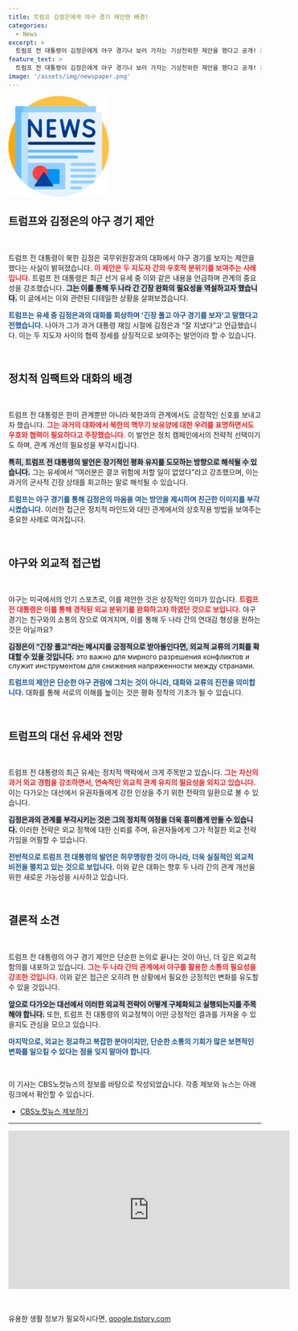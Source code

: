 ```yaml
---
title: 트럼프 김정은에게 야구 경기 제안한 배경!
categories:
  - News
excerpt: >
  트럼프 전 대통령이 김정은에게 야구 경기나 보러 가자는 기상천외한 제안을 했다고 공개! 긴장과 핵무기 대신 야구를 통해 소통하고자 했던 그들의 대화, 과연 어떤 배경이 있었을까? 클릭해 확인하세요!
feature_text: >
  트럼프 전 대통령이 김정은에게 야구 경기나 보러 가자는 기상천외한 제안을 했다고 공개! 긴장과 핵무기 대신 야구를 통해 소통하고자 했던 그들의 대화, 과연 어떤 배경이 있었을까? 클릭해 확인하세요!
image: '/assets/img/newspaper.png'
---
```


<p><img src="/assets/img/newspaper.png" alt="kimp 속보" /></p>

<h2 data-ke-size="size26">트럼프와 김정은의 야구 경기 제안</h2>

<p data-ke-size="size16">&nbsp;</p>

<p>트럼프 전 대통령이 북한 김정은 국무위원장과의 대화에서 야구 경기를 보자는 제안을 했다는 사실이 밝혀졌습니다. <b><span style="color: #ee2323;">이 제안은 두 지도자 간의 우호적 분위기를 보여주는 사례입니다.</span></b> 트럼프 전 대통령은 최근 선거 유세 중 이와 같은 내용을 언급하며 관계의 중요성을 강조했습니다. <b><span style="background-color: #21538527;">그는 이를 통해 두 나라 간 긴장 완화의 필요성을 역설하고자 했습니다.</span></b> 이 글에서는 이와 관련된 디테일한 상황을 살펴보겠습니다.</p>

<p><b><span style="color: #1a5490;">트럼프는 유세 중 김정은과의 대화를 회상하며 '긴장 풀고 야구 경기를 보자'고 말했다고 전했습니다.</span></b> 나아가 그가 과거 대통령 재임 시절에 김정은과 “잘 지냈다”고 언급했습니다. 이는 두 지도자 사이의 협력 정세를 상징적으로 보여주는 발언이라 할 수 있습니다.</p>

<p data-ke-size="size16">&nbsp;</p>

<h2 data-ke-size="size26">정치적 임팩트와 대화의 배경</h2>

<p data-ke-size="size16">&nbsp;</p>

<p>트럼프 전 대통령은 한미 관계뿐만 아니라 북한과의 관계에서도 긍정적인 신호를 보내고자 했습니다. <b><span style="color: #ee2323;">그는 과거의 대화에서 북한의 핵무기 보유양에 대한 우려를 표명하면서도 우호와 협력이 필요하다고 주장했습니다.</span></b> 이 발언은 정치 캠페인에서의 전략적 선택이기도 하며, 관계 개선의 필요성을 부각시킵니다.</p>

<p><b><span style="background-color: #21538527;">특히, 트럼프 전 대통령의 발언은 장기적인 평화 유지를 도모하는 방향으로 해석될 수 있습니다.</span></b> 그는 유세에서 “여러분은 결코 위험에 처할 일이 없었다”라고 강조했으며, 이는 과거의 군사적 긴장 상태를 회고하는 말로 해석될 수 있습니다.</p>

<p><b><span style="color: #1a5490;">트럼프는 야구 경기를 통해 김정은의 마음을 여는 방안을 제시하며 친근한 이미지를 부각시켰습니다.</span></b> 이러한 접근은 정치적 마인드와 대인 관계에서의 상호작용 방법을 보여주는 중요한 사례로 여겨집니다.</p>

<p data-ke-size="size16">&nbsp;</p>

<h2 data-ke-size="size26">야구와 외교적 접근법</h2>

<p data-ke-size="size16">&nbsp;</p>

<p>야구는 미국에서의 인기 스포츠로, 이를 제안한 것은 상징적인 의미가 있습니다. <b><span style="color: #ee2323;">트럼프 전 대통령은 이를 통해 경직된 외교 분위기를 완화하고자 하였던 것으로 보입니다.</span></b> 야구 경기는 친구와의 소통의 장으로 여겨지며, 이를 통해 두 나라 간의 연대감 형성을 원하는 것은 아닐까요?</p>

<p><b><span style="background-color: #21538527;">김정은이 “긴장 풀고”라는 메시지를 긍정적으로 받아들인다면, 외교적 교류의 기회를 확대할 수 있을 것입니다.</span></b> это важно для мирного разрешения конфликтов и служит инструментом для снижения напряженности между странами. </p>

<p><b><span style="color: #1a5490;">트럼프의 제안은 단순한 야구 관람에 그치는 것이 아니라, 대화와 교류의 진전을 의미합니다.</span></b> 대화를 통해 서로의 이해를 높이는 것은 평화 정착의 기초가 될 수 있습니다.</p>

<p data-ke-size="size16">&nbsp;</p>

<h2 data-ke-size="size26">트럼프의 대선 유세와 전망</h2>

<p data-ke-size="size16">&nbsp;</p>

<p>트럼프 전 대통령의 최근 유세는 정치적 맥락에서 크게 주목받고 있습니다. <b><span style="color: #ee2323;">그는 자신의 과거 외교 경험을 강조하면서, 연속적인 외교적 관계 유지의 필요성을 외치고 있습니다.</span></b> 이는 다가오는 대선에서 유권자들에게 강한 인상을 주기 위한 전략의 일환으로 볼 수 있습니다.</p>

<p><b><span style="background-color: #21538527;">김정은과의 관계를 부각시키는 것은 그의 정치적 여정을 더욱 흥미롭게 만들 수 있습니다.</span></b> 이러한 전략은 외교 정책에 대한 신뢰를 주며, 유권자들에게 그가 적절한 외교 전략가임을 어필할 수 있습니다.</p>

<p><b><span style="color: #1a5490;">전반적으로 트럼프 전 대통령의 발언은 허무맹랑한 것이 아니라, 더욱 실질적인 외교적 비전을 펼치고 있는 것으로 보입니다.</span></b> 이와 같은 대화는 향후 두 나라 간의 관계 개선을 위한 새로운 가능성을 시사하고 있습니다.</p>

<p data-ke-size="size16">&nbsp;</p>

<h2 data-ke-size="size26">결론적 소견</h2>

<p data-ke-size="size16">&nbsp;</p>

<p>트럼프 전 대통령의 야구 경기 제안은 단순한 논의로 끝나는 것이 아닌, 더 깊은 외교적 함의를 내포하고 있습니다. <b><span style="color: #ee2323;">그는 두 나라 간의 관계에서 야구를 활용한 소통의 필요성을 강조한 것입니다.</span></b> 이와 같은 접근은 오히려 현 상황에서 필요한 긍정적인 변화를 유도할 수 있을 것입니다.</p>

<p><b><span style="background-color: #21538527;">앞으로 다가오는 대선에서 이러한 외교적 전략이 어떻게 구체화되고 실행되는지를 주목해야 합니다.</span></b> 또한, 트럼프 전 대통령의 외교정책이 어떤 긍정적인 결과를 가져올 수 있을지도 관심을 모으고 있습니다.</p>

<p><b><span style="color: #1a5490;">마지막으로, 외교는 정교하고 복잡한 분야이지만, 단순한 소통의 기회가 많은 보편적인 변화를 일으킬 수 있다는 점을 잊지 말아야 합니다.</span></b> </p>

<p data-ke-size="size16">&nbsp;</p>

<p>이 기사는 CBS노컷뉴스의 정보를 바탕으로 작성되었습니다. 각종 제보와 뉴스는 아래 링크에서 확인할 수 있습니다. </p>

<ul>
<li><a href="https://url.kr/b71afn">CBS노컷뉴스 제보하기</a></li>
</ul> 

<hr/> 

<iframe width="560" height="315" src="https://www.youtube.com/embed/VIDEO_ID" title="YouTube video player" frameborder="0" allow="accelerometer; autoplay; clipboard-write; encrypted-media; gyroscope; picture-in-picture" allowfullscreen></iframe> 

<p data-ke-size="size16">&nbsp;</p>
유용한 생활 정보가 필요하시다면, <a href="https://qoogle.tistory.com" rel="dofollow">qoogle.tistory.com</a>


